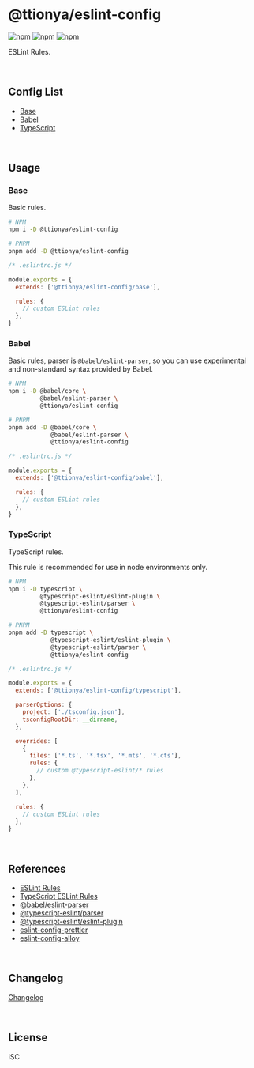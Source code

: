 # @ttionya/eslint-config

[![npm](https://img.shields.io/npm/v/@ttionya/eslint-config?label=NPM&logo=npm)](https://www.npmjs.com/package/@ttionya/eslint-config) [![npm](https://img.shields.io/npm/dm/@ttionya/eslint-config?label=Downloads&logo=npm)](https://www.npmjs.com/package/@ttionya/eslint-config) [![npm](https://img.shields.io/npm/l/@ttionya/eslint-config?label=License&logo=npm)](https://github.com/ttionya/Linter/blob/master/packages/eslint-config/LICENSE)

ESLint Rules.

<br>



## Config List

- [Base](#base)
- [Babel](#babel)
- [TypeScript](#typescript)

<br>



## Usage

### Base

Basic rules.

```bash
# NPM
npm i -D @ttionya/eslint-config

# PNPM
pnpm add -D @ttionya/eslint-config
```

```js
/* .eslintrc.js */

module.exports = {
  extends: ['@ttionya/eslint-config/base'],

  rules: {
    // custom ESLint rules
  },
}
```

### Babel

Basic rules, parser is `@babel/eslint-parser`, so you can use experimental and non-standard syntax provided by Babel.

```bash
# NPM
npm i -D @babel/core \
         @babel/eslint-parser \
         @ttionya/eslint-config

# PNPM
pnpm add -D @babel/core \
            @babel/eslint-parser \
            @ttionya/eslint-config
```

```js
/* .eslintrc.js */

module.exports = {
  extends: ['@ttionya/eslint-config/babel'],

  rules: {
    // custom ESLint rules
  },
}
```

### TypeScript

TypeScript rules.

This rule is recommended for use in node environments only.

```bash
# NPM
npm i -D typescript \
         @typescript-eslint/eslint-plugin \
         @typescript-eslint/parser \
         @ttionya/eslint-config

# PNPM
pnpm add -D typescript \
            @typescript-eslint/eslint-plugin \
            @typescript-eslint/parser \
            @ttionya/eslint-config
```

```js
/* .eslintrc.js */

module.exports = {
  extends: ['@ttionya/eslint-config/typescript'],

  parserOptions: {
    project: ['./tsconfig.json'],
    tsconfigRootDir: __dirname,
  },

  overrides: [
    {
      files: ['*.ts', '*.tsx', '*.mts', '*.cts'],
      rules: {
        // custom @typescript-eslint/* rules
      },
    },
  ],

  rules: {
    // custom ESLint rules
  },
}
```

<br>



## References

- [ESLint Rules](https://eslint.org/docs/latest/rules/)
- [TypeScript ESLint Rules](https://typescript-eslint.io/rules/)
- [@babel/eslint-parser](https://github.com/babel/babel/tree/main/eslint/babel-eslint-parser)
- [@typescript-eslint/parser](https://github.com/typescript-eslint/typescript-eslint/tree/main/packages/parser)
- [@typescript-eslint/eslint-plugin](https://github.com/typescript-eslint/typescript-eslint/tree/main/packages/eslint-plugin)
- [eslint-config-prettier](https://github.com/prettier/eslint-config-prettier)
- [eslint-config-alloy](https://github.com/AlloyTeam/eslint-config-alloy)

<br>



## Changelog

[Changelog](CHANGELOG.md)

<br>



## License

ISC
